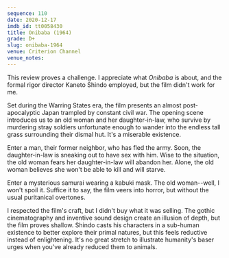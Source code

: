 ```yaml
---
sequence: 110
date: 2020-12-17
imdb_id: tt0058430
title: Onibaba (1964)
grade: D+
slug: onibaba-1964
venue: Criterion Channel
venue_notes:
---
```


This review proves a challenge. I appreciate what _Onibaba_ is about, and the formal rigor director Kaneto Shindo employed, but the film didn't work for me.

<!-- end -->

Set during the Warring States era, the film presents an almost post-apocalyptic Japan trampled by constant civil war. The opening scene introduces us to an old woman and her daughter-in-law, who survive by murdering stray soldiers unfortunate enough to wander into the endless tall grass surrounding their dismal hut. It's a miserable existence.

Enter a man, their former neighbor, who has fled the army. Soon, the daughter-in-law is sneaking out to have sex with him. Wise to the situation, the old woman fears her daughter-in-law will abandon her. Alone, the old woman believes she won't be able to kill and will starve.

Enter a mysterious samurai wearing a kabuki mask. The old woman--well, I won't spoil it. Suffice it to say, the film veers into horror, but without the usual puritanical overtones.

I respected the film's craft, but I didn't buy what it was selling. The gothic cinematography and inventive sound design create an illusion of depth, but the film proves shallow. Shindo casts his characters in a sub-human existence to better explore their primal natures, but this feels reductive instead of enlightening. It's no great stretch to illustrate humanity's baser urges when you've already reduced them to animals.
